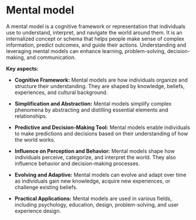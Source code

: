 # Mental model

A mental model is a cognitive framework or representation that individuals use to understand, interpret, and navigate the world around them. It is an internalized concept or schema that helps people make sense of complex information, predict outcomes, and guide their actions. Understanding and leveraging mental models can enhance learning, problem-solving, decision-making, and communication.

**Key aspects:**

* **Cognitive Framework:** Mental models are how individuals organize and structure their understanding. They are shaped by knowledge, beliefs, experiences, and cultural background.

* **Simplification and Abstraction:** Mental models simplify complex phenomena by abstracting and distilling essential elements and relationships.

* **Predictive and Decision-Making Tool:** Mental models enable individuals to make predictions and decisions based on their understanding of how the world works.

* **Influence on Perception and Behavior:** Mental models shape how individuals perceive, categorize, and interpret the world. They also influence behavior and decision-making processes.

* **Evolving and Adaptive:** Mental models can evolve and adapt over time as individuals gain new knowledge, acquire new experiences, or challenge existing beliefs.

* **Practical Applications:** Mental models are used in various fields, including psychology, education, design, problem-solving, and user experience design.
